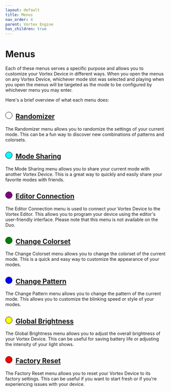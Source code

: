 ```yaml
---
layout: default
title: Menus
nav_order: 4
parent: Vortex Engine
has_children: true
---
```


<style>
.white  { background-color: #ffffff; border-radius: 50%; width: 20px; height: 20px; display: inline-block; margin-right: 5px; border: 1px solid #000000; }
.cyan   { background-color: #00ffff; border-radius: 50%; width: 20px; height: 20px; display: inline-block; margin-right: 5px; border: 1px solid #000000; }
.purple { background-color: #800080; border-radius: 50%; width: 20px; height: 20px; display: inline-block; margin-right: 5px; border: 1px solid #000000; }
.green  { background-color: #008000; border-radius: 50%; width: 20px; height: 20px; display: inline-block; margin-right: 5px; border: 1px solid #000000; }
.blue   { background-color: #0000ff; border-radius: 50%; width: 20px; height: 20px; display: inline-block; margin-right: 5px; border: 1px solid #000000; }
.yellow { background-color: #ffff00; border-radius: 50%; width: 20px; height: 20px; display: inline-block; margin-right: 5px; border: 1px solid #000000; }
.red    { background-color: #ff0000; border-radius: 50%; width: 20px; height: 20px; display: inline-block; margin-right: 5px; border: 1px solid #000000; }
</style>

# Menus

Each of these menus serves a specific purpose and allows you to customize your Vortex Device in different ways. When you open the menus on any Vortex Device, whichever mode slot was selected and playing when you open the menus will be targeted as the mode to be configured by whichever menu you may enter.

Here's a brief overview of what each menu does:

## <span class="white"></span> [Randomizer](randomizer_menu.html)

The Randomizer menu allows you to randomize the settings of your current mode. This can be a fun way to discover new combinations of patterns and colorsets.

## <span class="cyan"></span> [Mode Sharing](mode_sharing_menu.html)

The Mode Sharing menu allows you to share your current mode with another Vortex Device. This is a great way to quickly and easily share your favorite modes with friends.

## <span class="purple"></span> [Editor Connection](editor_connection_menu.html)

The Editor Connection menu is used to connect your Vortex Device to the Vortex Editor. This allows you to program your device using the editor's user-friendly interface. Please note that this menu is not available on the Duo.

## <span class="green"></span> [Change Colorset](color_select_menu.html)

The Change Colorset menu allows you to change the colorset of the current mode. This is a quick and easy way to customize the appearance of your modes.

## <span class="blue"></span> [Change Pattern](pattern_select_menu.html)

The Change Pattern menu allows you to change the pattern of the current mode. This allows you to customize the blinking speed or style of your modes.

## <span class="yellow"></span> [Global Brightness](global_brightness_menu.html)

The Global Brightness menu allows you to adjust the overall brightness of your Vortex Device. This can be useful for saving battery life or adjusting the intensity of your light shows.

## <span class="red"></span> [Factory Reset](factory_reset_menu.html)

The Factory Reset menu allows you to reset your Vortex Device to its factory settings. This can be useful if you want to start fresh or if you're experiencing issues with your device.

